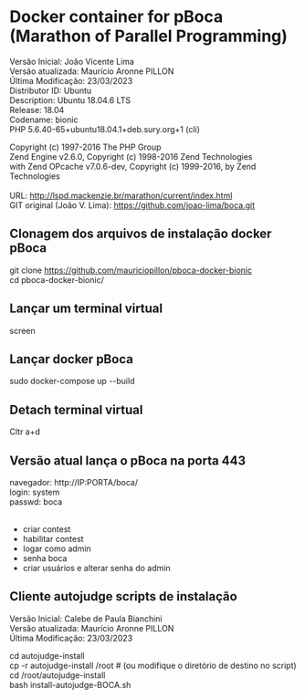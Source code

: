 # Docker container for pBoca (Marathon of Parallel Programming)

Versão Inicial: João Vicente Lima <br>
Versão atualizada: Maurício Aronne PILLON <br>
Última Modificação: 23/03/2023 <br>
Distributor ID: Ubuntu <br>
Description:    Ubuntu 18.04.6 LTS <br>
Release:        18.04 <br>
Codename:       bionic <br>
PHP 5.6.40-65+ubuntu18.04.1+deb.sury.org+1 (cli) <br>
    <p>Copyright (c) 1997-2016 The PHP Group <br>
     Zend Engine v2.6.0, Copyright (c) 1998-2016 Zend Technologies <br>
     with Zend OPcache v7.0.6-dev, Copyright (c) 1999-2016, by Zend Technologies <br>
<br>
URL: http://lspd.mackenzie.br/marathon/current/index.html <br>
GIT original (João V. Lima): https://github.com/joao-lima/boca.git <br>


## Clonagem dos arquivos de instalação docker pBoca
git clone https://github.com/mauriciopillon/pboca-docker-bionic <br>
cd pboca-docker-bionic/ <br>
## Lançar um terminal virtual
screen <br>
## Lançar docker pBoca
sudo docker-compose up --build <br>
## Detach terminal virtual
Cltr a+d <br>

## Versão atual lança o pBoca na porta 443
navegador: http://IP:PORTA/boca/ <br>
login: system <br>
passwd: boca <br>
<br>
* criar contest <br>
* habilitar contest <br>
* logar como admin <br>
* senha boca <br>
* criar usuários e alterar senha do admin<br>

## Cliente autojudge scripts de instalação
Versão Inicial: Calebe de Paula Bianchini <br>
Versão atualizada: Maurício Aronne PILLON <br>
Última Modificação: 23/03/2023 <br>

cd autojudge-install<br>
cp -r autojudge-install /root  # (ou modifique o diretório de destino no script) <br>
cd /root/autojudge-install <br>
bash install-autojudge-BOCA.sh <br>

